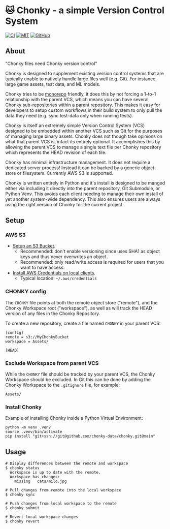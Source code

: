 # 🐱 Chonky - a simple Version Control System
[![CI](https://github.com/chonky-data/chonky/actions/workflows/ci.yml/badge.svg?branch=main)](https://github.com/chonky-data/chonky/actions/workflows/ci.yml)
[![MIT](https://img.shields.io/badge/license-MIT-blue.svg)](https://github.com/chonky-data/chonky/blob/main/LICENSE)
[![GitHub](https://img.shields.io/badge/repo-github-green.svg)](https://github.com/chonky-data/chonky)
## About
"Chonky files need Chonky version control"

Chonky is designed to supplement existing version control systems that are
typically unable to natively handle large files well (e.g. Git). For instance,
large game assets, test data, and ML models.

Chonky tries to be [monorepo](https://en.wikipedia.org/wiki/Monorepo) friendly,
it does this by not forcing a 1-to-1 relationship with the parent VCS, which
means you can have several Chonky sub-repositories within a parent repository.
This makes it easy for developers to setup custom workflows in their build
system to only pull the data they need (e.g. sync test-data only when running
tests).

Chonky is itself an extremely simple Version Control System (VCS) designed to be
embedded within another VCS such as Git for the purposes of managing large
binary assets. Chonky does not though take opinions on what that parent VCS is,
infact its entirely optional. It accomplishes this by allowing the parent VCS to
manage a single text file per Chonky repository which represents the HEAD
revision of each tile.

Chonky has minimal infrastructure management. It does not require a dedicated
server process! Instead it can be backed by a generic object-store or 
filesystem. Currently AWS S3 is supported.

Chonky is written entirely in Python and it's install is designed to be manged
either via including it directly into the parent repository, Git Submodule, or
Python Venv. This avoids each client needing to manage their own install of yet
another system-wide dependency. This also ensures users are always using the
right version of Chonky for the current project.

## Setup
### AWS S3
- [Setup an S3 Bucket](https://docs.aws.amazon.com/AmazonS3/latest/userguide/GetStartedWithS3.html).
  - Recommended: don't enable versioning since uses SHA1 as object keys and thus never overwrites an object.
  - Recommended: only read/write access is required for users that you want to have access.
- [Install AWS Credentials on local clients](https://docs.aws.amazon.com/cli/latest/userguide/cli-configure-files.html).
  - Typical location: `~/.aws/credentials`
### CHONKY config
The `CHONKY` file points at both the remote object store ("remote"), and the
Chonky Workspace root ("workspace"), as well as will track the HEAD version of
any files in the Chonky Repository.

To create a new repository, create a file named `CHONKY` in your parent VCS:
```
[config]
remote = s3://MyChonkyBucket
workspace = Assets/

[HEAD]
```
### Exclude Workspace from parent VCS
While the `CHONKY` file should be tracked by your parent VCS, the Chonky
Workspace should be excluded. In Git this can be done by adding the Chonky
Workspace to the `.gitignore` file, for example:
```
Assets/
```
### Install Chonky
Example of installing Chonky inside a Python Virtual Environment:
```
python -m venv .venv
source .venv/bin/activate
pip install "git+ssh://git@github.com/chonky-data/chonky.git@main"
```

## Usage
```
# Display differences between the remote and workspace
$ chonky status
  Workspace is up to date with the remote.
  Workspace has changes:
    missing   cats/milo.jpg

# Pull changes from remote into the local workspace
$ chonky sync

# Push changes from local workspace to the remote
$ chonky submit

# Revert local workspace changes
$ chonky revert
```
